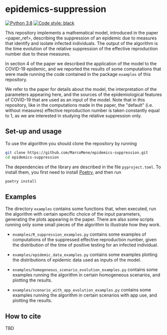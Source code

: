 # epidemics-suppression

[![Python 3.8](https://img.shields.io/badge/python-3.8-blue.svg)](https://www.python.org/downloads/release/python-370/)
[![Code style: black](https://img.shields.io/badge/code%20style-black-000000.svg)](https://github.com/ambv/black)


This repository implements a mathematical model, introduced in the paper <paper_ref>, describing the suppression of an epidemic due to measures that identify and isolate infected individuals. The output of the algorithm is the time evolution of the relative suppression of the effective reproduction number due to these measures.

In section 4 of the paper we described the application of the model to the COVID-19 epidemic, and we reported the results of some computations that were made running the code contained in the package `examples` of this repository.

We refer to the paper for details about the model, the interpretation of the parameters appearing here, and the sources of the epidemiological features of COVID-19 that are used as an input of the model. Note that in this repository, like in the computations made in the paper, the "default" (i.e. without measures) effective reproduction number is taken constantly equal to 1, as we are interested in studying the relative suppression only.


## Set-up and usage

To use the algorithm you should clone the repository by running
```sh
git clone https://github.com/MarcoMene/epidemics-suppression.git
cd epidemics-suppression
```
The dependencies of the library are described in the file `pyproject.toml`. To install them, you first need to install [Poetry](https://python-poetry.org/docs/), and then run
```sh
poetry install
```



## Examples

The directory `examples` contains some functions that, when executed, run the algorithm with certain specific choice of the input parameters, generating the plots appearing in the paper. There are also some scripts running only some small pieces of the algorithm to illustrate how they work.

- `examples/R_suppression_examples.py` contains some examples of computations of the suppressed effective reproduction number, given the distribution of the time of positive testing for an infected individual.

- `examples/epidemic_data_examples.py` contains some examples plotting the distributions of epidemic data used as inputs of the model.

- `examples/homogeneous_scenario_evolution_examples.py` contains some examples running the algorithm in certain homogeneous scenarios, and plotting the results.

- `examples/scenario_with_app_evolution_examples.py` contains some examples running the algorithm in certain scenarios with app use, and plotting the results.

## How to cite

TBD
